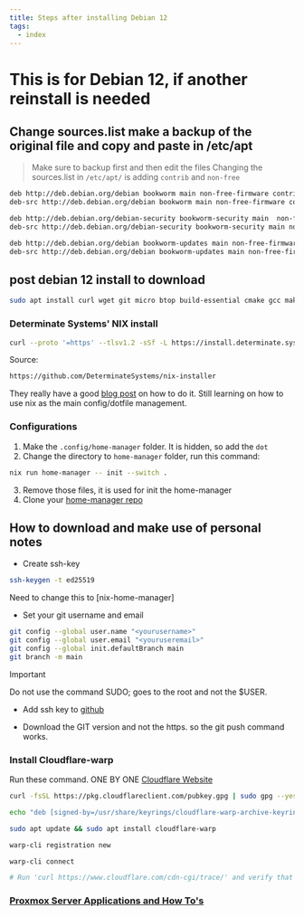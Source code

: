```yaml
---
title: Steps after installing Debian 12
tags:
  - index
---
```


# This is for Debian 12, if another reinstall is needed

## Change sources.list make a backup of the original file and copy and paste in /etc/apt

> Make sure to backup first and then edit the files
> Changing the sources.list in `/etc/apt/` is adding `contrib` and `non-free`

```txt
deb http://deb.debian.org/debian bookworm main non-free-firmware contrib non-free
deb-src http://deb.debian.org/debian bookworm main non-free-firmware contrib non-free

deb http://deb.debian.org/debian-security bookworm-security main  non-free-firmware contrib non-free
deb-src http://deb.debian.org/debian-security bookworm-security main non-free-firmware contrib non-free

deb http://deb.debian.org/debian bookworm-updates main non-free-firmware contrib non-free
deb-src http://deb.debian.org/debian bookworm-updates main non-free-firmware contrib non-free
```

## post debian 12 install to download

```bash
sudo apt install curl wget git micro btop build-essential cmake gcc make clang pandoc autoconf automake inotify-tools papirus-icon-theme numix-icon-theme tango-icon-theme numix-icon-theme-circle arc-theme fonts-arphic-ukai fonts-arphic-uming fonts-ipafont-mincho fonts-ipafont-gothic fonts-unfonts-core fonts-unfonts-extra fonts-tlwg-garuda m4

```

### Determinate Systems' NIX install

```bash
curl --proto '=https' --tlsv1.2 -sSf -L https://install.determinate.systems/nix | sh -s -- install
```

Source:
```bash
https://github.com/DeterminateSystems/nix-installer
```

They really have a good [blog post](https://determinate.systems/posts/determinate-nix-installer/) on how to do it.
Still learning on how to use nix as the main config/dotfile management.

### Configurations

1. Make the `.config/home-manager` folder. It is hidden, so add the `dot`
2. Change the directory to `home-manager` folder, run this command:
```bash
nix run home-manager -- init --switch .
```
3. Remove those files, it is used for init the home-manager
4. Clone your [home-manager repo](https://github.com/jnkk/debian-nix-home-manager)

## How to download and make use of personal notes

- Create ssh-key

```bash
ssh-keygen -t ed25519
```

Need to change this to [nix-home-manager]

- Set your git username and email

```bash
git config --global user.name "<yourusername>"
git config --global user.email "<youruseremail>"
git config --global init.defaultBranch main
git branch -m main
```

> [!IMPORTANT]
> Do not use the command SUDO; goes to the root and not the $USER.

- Add ssh key to [github](https://github.com/settings/keys)

- Download the GIT version and not the https. so the git push command works.


### Install Cloudflare-warp
Run these command. ONE BY ONE
[Cloudflare Website](https://developers.cloudflare.com/warp-client/get-started/linux/)

```bash
curl -fsSL https://pkg.cloudflareclient.com/pubkey.gpg | sudo gpg --yes --dearmor --output /usr/share/keyrings/cloudflare-warp-archive-keyring.gpg

echo "deb [signed-by=/usr/share/keyrings/cloudflare-warp-archive-keyring.gpg] https://pkg.cloudflareclient.com/ $(lsb_release -cs) main" | sudo tee /etc/apt/sources.list.d/cloudflare-client.list

sudo apt update && sudo apt install cloudflare-warp

warp-cli registration new

warp-cli connect

# Run 'curl https://www.cloudflare.com/cdn-cgi/trace/' and verify that 'warp=on'.
```

### [Proxmox Server Applications and How To's](./proxmox.md)
